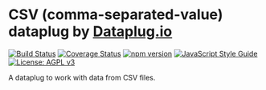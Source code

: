 # CSV (comma-separated-value) dataplug by [Dataplug.io](https://dataplug.io)

[![Build Status](https://travis-ci.org/dataplug-io/csv-dataplug.svg?branch=master)](https://travis-ci.org/dataplug-io/csv-dataplug)
[![Coverage Status](https://coveralls.io/repos/github/dataplug-io/csv-dataplug/badge.svg?branch=master)](https://coveralls.io/github/dataplug-io/csv-dataplug?branch=master)
[![npm version](https://badge.fury.io/js/%40dataplug%2Fcsv-dataplug.svg)](https://badge.fury.io/js/%40dataplug%2Fcsv-dataplug)
[![JavaScript Style Guide](https://img.shields.io/badge/code_style-standard-brightgreen.svg)](https://standardjs.com)
[![License: AGPL v3](https://img.shields.io/badge/License-AGPL%20v3-blue.svg)](https://www.gnu.org/licenses/agpl-3.0)

A dataplug to work with data from CSV files.
